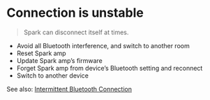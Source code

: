 # Connection is unstable
> Spark can disconnect itself at times.

- Avoid all Bluetooth interference, and switch to another room
- Reset Spark amp
- Update Spark amp’s firmware
- Forget Spark amp from device’s Bluetooth setting and reconnect
- Switch to another device

See also:
[Intermittent Bluetooth Connection](https://help.positivegrid.com/hc/en-us/articles/8140178073997-Intermittent-Bluetooth-Connection-)